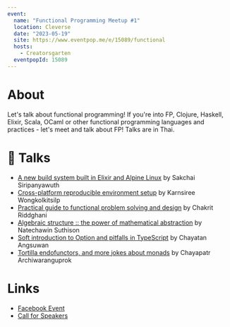 ```yaml
---
event:
  name: "Functional Programming Meetup #1"
  location: Cleverse
  date: "2023-05-19"
  site: https://www.eventpop.me/e/15089/functional
  hosts:
    - Creatorsgarten
  eventpopId: 15089
---
```


# About

Let's talk about functional programming! If you're into FP, Clojure, Haskell, Elixir, Scala, OCaml or other functional programming languages and practices - let's meet and talk about FP! Talks are in Thai.

# 🎤 Talks

- [A new build system built in Elixir and Alpine Linux](https://www.youtube.com/watch?v=8A4IAK2Pedg&list=PLTuz2sLvbRpwx_OwSnTh4tb_RpO3jo39L&index=1) by Sakchai Siripanyawuth
- [Cross-platform reproducible environment setup](https://www.youtube.com/watch?v=bn7MU7tRSI0&list=PLTuz2sLvbRpwx_OwSnTh4tb_RpO3jo39L&index=2) by Karnsiree Wongkolkitsilp
- [Practical guide to functional problem solving and design](https://www.youtube.com/watch?v=xCyRAH2X9FQ&list=PLTuz2sLvbRpwx_OwSnTh4tb_RpO3jo39L&index=3) by Chakrit Riddghani
- [Algebraic structure :: the power of mathematical abstraction](https://www.youtube.com/watch?v=F5_17LqLmU4&list=PLTuz2sLvbRpwx_OwSnTh4tb_RpO3jo39L&index=4) by Natechawin Suthison
- [Soft introduction to Option and pitfalls in TypeScript](https://www.youtube.com/watch?v=B60nabM4hgk&list=PLTuz2sLvbRpwx_OwSnTh4tb_RpO3jo39L&index=5) by Chayatan Angsuwan
- [Tortilla endofunctors, and more jokes about monads](https://www.youtube.com/watch?v=JGmWEAuaj2s&list=PLTuz2sLvbRpwx_OwSnTh4tb_RpO3jo39L&index=6) by Chayapatr Archiwaranguprok

# Links

- [Facebook Event](https://facebook.com/events/205881275552948)
- [Call for Speakers](https://airtable.com/shrATt9PA6zL2L287)